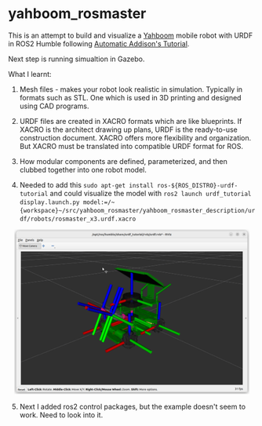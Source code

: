 # yahboom_rosmaster #

This is an attempt to build and visualize a [Yahboom](https://github.com/YahboomTechnology/ROSMASTERX3) mobile robot with URDF in ROS2 Humble following [Automatic Addison's Tutorial](https://automaticaddison.com/create-and-visualize-a-mobile-robot-with-urdf-ros-2-jazzy/).

Next step is running simualtion in Gazebo.

What I learnt:

1. Mesh files - makes your robot look realistic in simulation. Typically in formats such as STL. One which is used in 3D printing and designed using CAD programs.

2. URDF files are created in XACRO formats which are like blueprints. If XACRO is the architect drawing up plans, URDF is the ready-to-use construction document. XACRO offers more flexibility and organization. But XACRO must be translated into compatible URDF format for ROS.

3. How modular components are defined, parameterized,  and then clubbed together into one robot model.

4. Needed to add this `sudo apt-get install ros-${ROS_DISTRO}-urdf-tutorial` and could visualize the model with `ros2 launch urdf_tutorial display.launch.py model:=/~{workspace}~/src/yahboom_rosmaster/yahboom_rosmaster_description/urdf/robots/rosmaster_x3.urdf.xacro`


<div align=center>
<img src="./yahboom_rosmaster_description/robot_img.png" alt="Yahboom RosMaster Mobile Robot" width="480">
</div>

5. Next I added ros2 control packages, but the example doesn't seem to work. Need to look into it. 